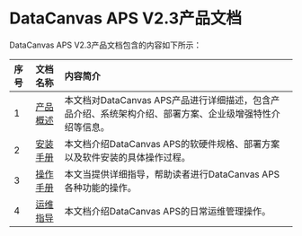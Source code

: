 #  DataCanvas APS V2.3产品文档

DataCanvas APS V2.3产品文档包含的内容如下所示：

| 序号 | 文档名称 | 内容简介 |
| :--- | :--- | :--- |
| 1 | [产品概述](https://www.gitbook.com/book/zhuangmiao/datacanvas-mml-v3-0/chan-pin-gai-shu.md) | 本文档对DataCanvas APS产品进行详细描述，包含产品介绍、系统架构介绍、部署方案、企业级增强特性介绍等信息。 |
| 2 | [安装手册](https://www.gitbook.com/book/zhuangmiao/datacanvas-mml-v3-0/DataCanvas%20install/introduction.md) | 本文档介绍DataCanvas APS的软硬件规格、部署方案以及软件安装的具体操作过程。 |
| 3 | [操作手册](https://www.gitbook.com/book/zhuangmiao/datacanvas-mml-v3-0/DataCanvas%20opera/operational%20guidance.md) | 本文当提供详细指导，帮助读者进行DataCanvas APS各种功能的操作。 |
| 4 | [运维指导](https://www.gitbook.com/book/zhuangmiao/datacanvas-mml-v3-0/DataCanvas%20yunwei/DataCanvas%20yunwei.md) | 本文档介绍DataCanvas APS的日常运维管理操作。 |



